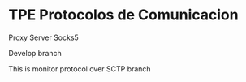 # TPE Protocolos de Comunicacion

Proxy Server Socks5

Develop branch

This is monitor protocol over SCTP branch